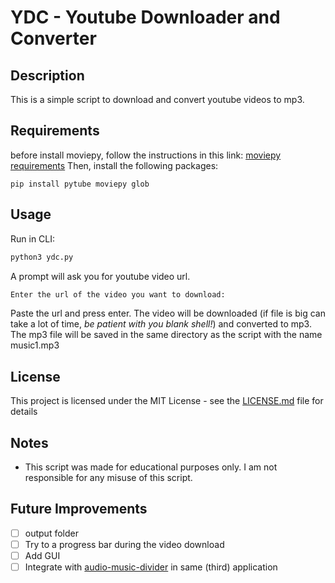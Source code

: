 # YDC - Youtube Downloader and Converter

## Description
This is a simple script to download and convert youtube videos to mp3.

## Requirements
before install moviepy, follow the instructions in this link: [moviepy requirements](https://zulko.github.io/moviepy/install.html)
Then, install the following packages:
```
pip install pytube moviepy glob
```
## Usage
Run in CLI:

```bash
python3 ydc.py
```
A prompt will ask you for youtube video url. 
```bash
Enter the url of the video you want to download: 
```
Paste the url and press enter. The video will be downloaded (if file is big can take a lot of time, *be patient with you blank shell!*) and converted to mp3. The mp3 file will be saved in the same directory as the script with the name music1.mp3

## License
This project is licensed under the MIT License - see the [LICENSE.md](LICENSE.md) file for details

## Notes
- This script was made for educational purposes only. I am not responsible for any misuse of this script.

## Future Improvements
- [ ] output folder
- [ ] Try to a progress bar during the video download
- [ ] Add GUI
- [ ] Integrate with [audio-music-divider](https://github.com/vilelalabs/audio-music-divider) in same (third) application